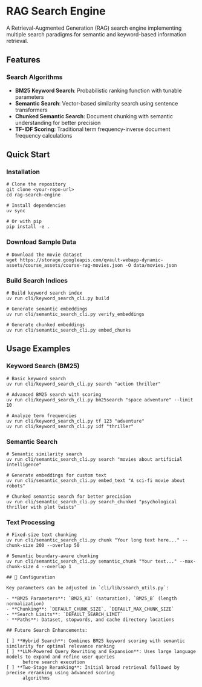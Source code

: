 # RAG Search Engine

A Retrieval-Augmented Generation (RAG) search engine implementing multiple search paradigms for semantic and keyword-based information retrieval.

## Features

### Search Algorithms
- **BM25 Keyword Search**: Probabilistic ranking function with tunable parameters
- **Semantic Search**: Vector-based similarity search using sentence transformers
- **Chunked Semantic Search**: Document chunking with semantic understanding for better precision
- **TF-IDF Scoring**: Traditional term frequency-inverse document frequency calculations

## Quick Start

### Installation

```
# Clone the repository
git clone <your-repo-url>
cd rag-search-engine

# Install dependencies
uv sync

# Or with pip
pip install -e .
```

### Download Sample Data

```
# Download the movie dataset
wget https://storage.googleapis.com/qvault-webapp-dynamic-assets/course_assets/course-rag-movies.json -O data/movies.json
```

### Build Search Indices

```
# Build keyword search index
uv run cli/keyword_search_cli.py build

# Generate semantic embeddings
uv run cli/semantic_search_cli.py verify_embeddings

# Generate chunked embeddings
uv run cli/semantic_search_cli.py embed_chunks
```

## Usage Examples

### Keyword Search (BM25)

```
# Basic keyword search
uv run cli/keyword_search_cli.py search "action thriller"

# Advanced BM25 search with scoring
uv run cli/keyword_search_cli.py bm25search "space adventure" --limit 10

# Analyze term frequencies
uv run cli/keyword_search_cli.py tf 123 "adventure"
uv run cli/keyword_search_cli.py idf "thriller"
```

### Semantic Search

```
# Semantic similarity search
uv run cli/semantic_search_cli.py search "movies about artificial intelligence"

# Generate embeddings for custom text
uv run cli/semantic_search_cli.py embed_text "A sci-fi movie about robots"

# Chunked semantic search for better precision
uv run cli/semantic_search_cli.py search_chunked "psychological thriller with plot twists"
```

### Text Processing

```
# Fixed-size text chunking
uv run cli/semantic_search_cli.py chunk "Your long text here..." --chunk-size 200 --overlap 50

# Semantic boundary-aware chunking
uv run cli/semantic_search_cli.py semantic_chunk "Your text..." --max-chunk-size 4 --overlap 1

## 🔧 Configuration

Key parameters can be adjusted in `cli/lib/search_utils.py`:

- **BM25 Parameters**: `BM25_K1` (saturation), `BM25_B` (length normalization)
- **Chunking**: `DEFAULT_CHUNK_SIZE`, `DEFAULT_MAX_CHUNK_SIZE`
- **Search Limits**: `DEFAULT_SEARCH_LIMIT`
- **Paths**: Dataset, stopwords, and cache directory locations

## Future Search Enhancements:

[ ] **Hybrid Search**: Combines BM25 keyword scoring with semantic similarity for optimal relevance ranking
[ ] **LLM-Powered Query Rewriting and Expansion**: Uses large language models to expand and refine user queries 
      before search execution
[ ] **Two-Stage Reranking**: Initial broad retrieval followed by precise reranking using advanced scoring 
      algorithms

